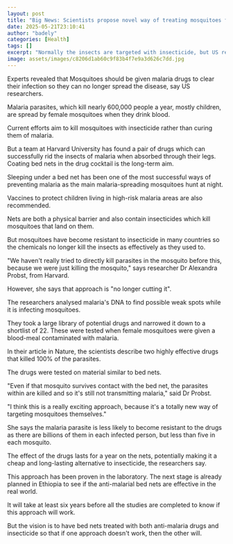 ```yaml
---
layout: post
title: "Big News: Scientists propose novel way of treating mosquitoes for malaria"
date: 2025-05-21T23:10:41
author: "badely"
categories: [Health]
tags: []
excerpt: "Normally the insects are targeted with insecticide, but US researchers say anti-malaria drugs absorbed through their legs can stop them spreading dise"
image: assets/images/c8206d1ab60c9f83b4f7e9a3d626c7dd.jpg
---
```


Experts revealed that Mosquitoes should be given malaria drugs to clear their infection so they can no longer spread the disease, say US researchers.

Malaria parasites, which kill nearly 600,000 people a year, mostly children, are spread by female mosquitoes when they drink blood.

Current efforts aim to kill mosquitoes with insecticide rather than curing them of malaria.

But a team at Harvard University has found a pair of drugs which can successfully rid the insects of malaria when absorbed through their legs. Coating bed nets in the drug cocktail is the long-term aim.

Sleeping under a bed net has been one of the most successful ways of preventing malaria as the main malaria-spreading mosquitoes hunt at night.

Vaccines to protect children living in high-risk malaria areas are also recommended.

Nets are both a physical barrier and also contain insecticides which kill mosquitoes that land on them.

But mosquitoes have become resistant to insecticide in many countries so the chemicals no longer kill the insects as effectively as they used to.

"We haven't really tried to directly kill parasites in the mosquito before this, because we were just killing the mosquito," says researcher Dr Alexandra Probst, from Harvard.

However, she says that approach is "no longer cutting it".

The researchers analysed malaria's DNA to find possible weak spots while it is infecting mosquitoes. 

They took a large library of potential drugs and narrowed it down to a shortlist of 22. These were tested when female mosquitoes were given a blood-meal contaminated with malaria. 

In their article in Nature, the scientists describe two highly effective drugs that killed 100% of the parasites.

The drugs were tested on material similar to bed nets.

"Even if that mosquito survives contact with the bed net, the parasites within are killed and so it's still not transmitting malaria," said Dr Probst.

"I think this is a really exciting approach, because it's a totally new way of targeting mosquitoes themselves."

She says the malaria parasite is less likely to become resistant to the drugs as there are billions of them in each infected person, but less than five in each mosquito. 

The effect of the drugs lasts for a year on the nets, potentially making it a cheap and long-lasting alternative to insecticide, the researchers say.

This approach has been proven in the laboratory. The next stage is already planned in Ethiopia to see if the anti-malarial bed nets are effective in the real world.  

It will take at least six years before all the studies are completed to know if this approach will work. 

But the vision is to have bed nets treated with both anti-malaria drugs and insecticide so that if one approach doesn't work, then the other will. 

